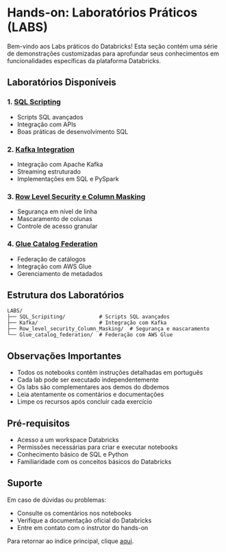 # Hands-on: Laboratórios Práticos (LABS)

Bem-vindo aos Labs práticos do Databricks! Esta seção contém uma série de demonstrações customizadas para aprofundar seus conhecimentos em funcionalidades específicas da plataforma Databricks.

## Laboratórios Disponíveis

### 1. <a href="$./README_SQL_Scripting.md">SQL Scripting</a>
- Scripts SQL avançados
- Integração com APIs
- Boas práticas de desenvolvimento SQL

### 2. <a href="$./README_Kafka.md">Kafka Integration</a>
- Integração com Apache Kafka
- Streaming estruturado
- Implementações em SQL e PySpark

### 3. <a href="$./README_RLS_CM.md">Row Level Security e Column Masking</a>
- Segurança em nível de linha
- Mascaramento de colunas
- Controle de acesso granular

### 4. <a href="$./README_Glue.md">Glue Catalog Federation</a>
- Federação de catálogos
- Integração com AWS Glue
- Gerenciamento de metadados

## Estrutura dos Laboratórios

```
LABS/
├── SQL_Scripiting/           # Scripts SQL avançados
├── Kafka/                    # Integração com Kafka
├── Row_level_security_Column_Masking/  # Segurança e mascaramento
└── Glue_catalog_federation/  # Federação com AWS Glue
```

## Observações Importantes

- Todos os notebooks contêm instruções detalhadas em português
- Cada lab pode ser executado independentemente
- Os labs são complementares aos demos do dbdemos
- Leia atentamente os comentários e documentações
- Limpe os recursos após concluir cada exercício

## Pré-requisitos

- Acesso a um workspace Databricks
- Permissões necessárias para criar e executar notebooks
- Conhecimento básico de SQL e Python
- Familiaridade com os conceitos básicos do Databricks

## Suporte

Em caso de dúvidas ou problemas:
- Consulte os comentários nos notebooks
- Verifique a documentação oficial do Databricks
- Entre em contato com o instrutor do hands-on

Para retornar ao índice principal, clique <a href="$../README.md">aqui</a>. 